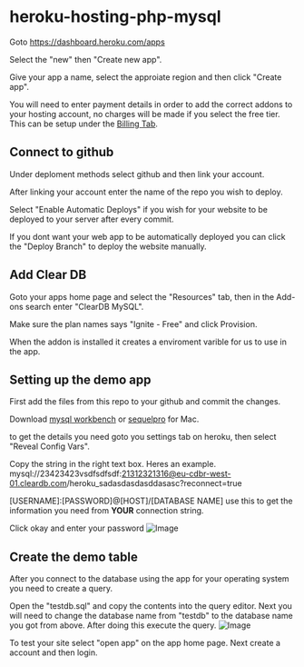 # heroku-hosting-php-mysql

Goto https://dashboard.heroku.com/apps

Select the "new" then "Create new app".

Give your app a name, select the approiate region and then click "Create app".

You will need to enter payment details in order to add the correct addons to your hosting account, no charges will be made if you select the free tier. This can be setup under the [Billing Tab](https://dashboard.heroku.com/account/billing).

## Connect to github

Under deploment methods select github and then link your account.

After linking your account enter the name of the repo you wish to deploy.

Select "Enable Automatic Deploys" if you wish for your website to be deployed to your server after every commit.

If you dont want your web app to be automatically deployed you can click the "Deploy Branch" to deploy the website manually.

## Add Clear DB

Goto your apps home page and select the "Resources" tab, then in the Add-ons search enter "ClearDB MySQL".

Make sure the plan names says "Ignite - Free" and click Provision.

When the addon is installed it creates a enviroment varible for us to use in the app.

## Setting up the demo app

First add the files from this repo to your github and commit the changes.

Download [mysql workbench](https://www.mysql.com/products/workbench/) or [sequelpro](http://www.sequelpro.com/) for Mac.

to get the details you need goto you settings tab on heroku, then select "Reveal Config Vars".

Copy the string in the right text box.
Heres an example. mysql://23423423vsdfsdfsdf:21312321316@eu-cdbr-west-01.cleardb.com/heroku_sadasdasdasddasasc?reconnect=true

[USERNAME]:[PASSWORD]@[HOST]/[DATABASE NAME] use this to get the information you need from **YOUR** connection string.

Click okay and enter your password
![Image](https://gyazo.com/4a622c1f6cfd105c88c48f733c4e3e93.png)

## Create the demo table

After you connect to the database using the app for your operating system you need to create a query.

Open the "testdb.sql" and copy the contents into the query editor. Next you will need to change the database name from "testdb" to the database name you got from above. After doing this execute the query.
![Image](https://gyazo.com/6dbb24d82f718f263e6fe5db8401d648.png)

To test your site select "open app" on the app home page. Next create a account and then login.
